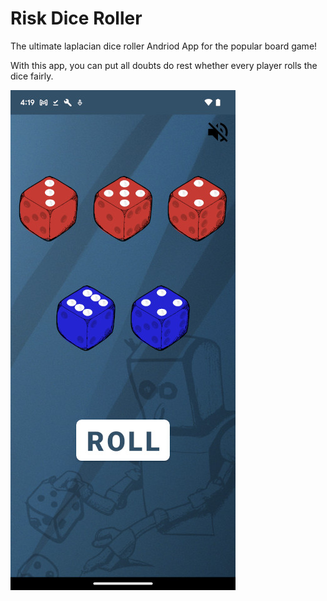 # Risk Dice Roller

The ultimate laplacian dice roller Andriod App for the popular board game!

With this app, you can put all doubts do rest whether every player rolls the dice fairly. 

![Screenshot](docs/screenshot.jpg?raw=true "App Screenshot")
